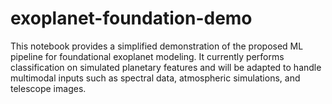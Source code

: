 # exoplanet-foundation-demo
This notebook provides a simplified demonstration of the proposed ML pipeline for foundational exoplanet modeling. It currently performs classification on simulated planetary features and will be adapted to handle multimodal inputs such as spectral data, atmospheric simulations, and telescope images.
